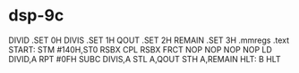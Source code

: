 # dsp-9c
DIVID .SET 0H
DIVIS .SET 1H
QOUT .SET 2H
REMAIN .SET 3H
.mmregs
.text
START:
STM #140H,ST0
RSBX CPL
RSBX FRCT
NOP
NOP
NOP
NOP
LD DIVID,A
RPT #0FH
SUBC DIVIS,A
STL A,QOUT
STH A,REMAIN
HLT: B HLT
